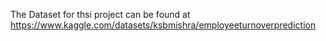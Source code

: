 The Dataset for thsi project can be found at https://www.kaggle.com/datasets/ksbmishra/employeeturnoverprediction

